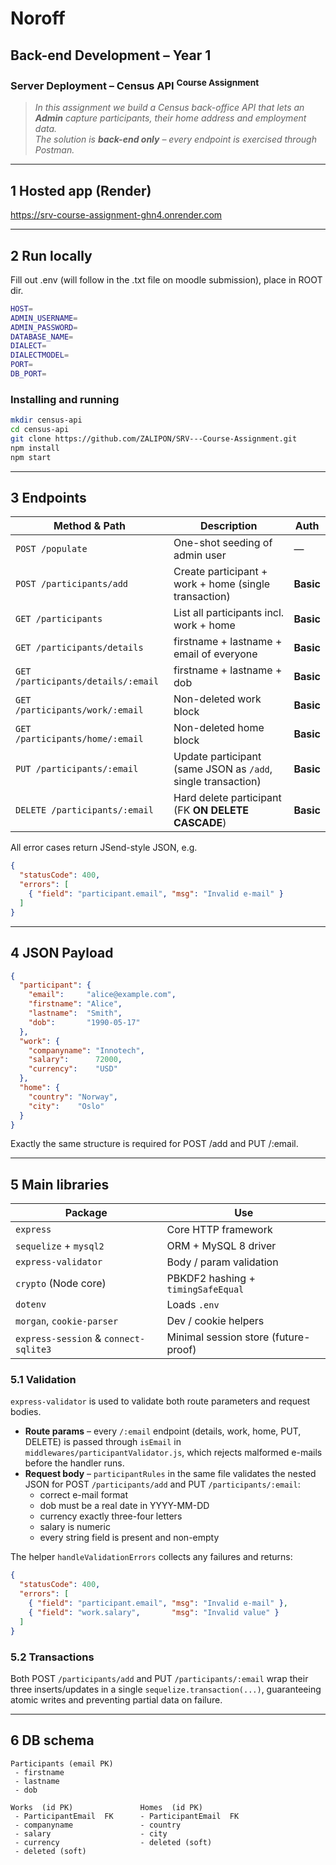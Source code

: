 # Noroff  
## Back-end Development – Year 1  
### **Server Deployment – Census API** <sup>Course Assignment</sup>

> _In this assignment we build a Census back-office API that lets an **Admin** capture participants, their home address and employment data.  
> The solution is **back-end only** – every endpoint is exercised through Postman._

---

## 1 Hosted app (Render)

<https://srv-course-assignment-ghn4.onrender.com>

---

## 2 Run locally

Fill out .env (will follow in the .txt file on moodle submission), place in ROOT dir.

```bash
HOST=
ADMIN_USERNAME=
ADMIN_PASSWORD=
DATABASE_NAME=
DIALECT=
DIALECTMODEL=
PORT=
DB_PORT=
```

### Installing and running

```bash
mkdir census-api
cd census-api
git clone https://github.com/ZALIPON/SRV---Course-Assignment.git
npm install
npm start
```

---

## 3 Endpoints

| Method & Path                      | Description                                                  | Auth      |
| ---------------------------------- | ------------------------------------------------------------ | --------- |
| `POST /populate`                   | One-shot seeding of admin user                               | —         |
| `POST /participants/add`           | Create participant + work + home (single transaction)        | **Basic** |
| `GET /participants`                | List all participants incl. work + home                      | **Basic** |
| `GET /participants/details`        | firstname + lastname + email of everyone                     | **Basic** |
| `GET /participants/details/:email` | firstname + lastname + dob                                   | **Basic** |
| `GET /participants/work/:email`    | Non-deleted work block                                       | **Basic** |
| `GET /participants/home/:email`    | Non-deleted home block                                       | **Basic** |
| `PUT /participants/:email`         | Update participant (same JSON as `/add`, single transaction) | **Basic** |
| `DELETE /participants/:email`      | Hard delete participant (FK **ON DELETE CASCADE**)           | **Basic** |

All error cases return JSend-style JSON, e.g.
```json
{
  "statusCode": 400,
  "errors": [
    { "field": "participant.email", "msg": "Invalid e-mail" }
  ]
}
```

---

## 4 JSON Payload
```json
{
  "participant": {
    "email":     "alice@example.com",
    "firstname": "Alice",
    "lastname":  "Smith",
    "dob":       "1990-05-17"
  },
  "work": {
    "companyname": "Innotech",
    "salary":      72000,
    "currency":    "USD"
  },
  "home": {
    "country": "Norway",
    "city":    "Oslo"
  }
}
```

Exactly the same structure is required for POST /add and PUT /:email.

---

## 5 Main libraries

| Package                               | Use                                  |
| ------------------------------------- | ------------------------------------ |
| `express`                             | Core HTTP framework                  |
| `sequelize` + `mysql2`                | ORM + MySQL 8 driver                 |
| `express-validator`                   | Body / param validation              |
| `crypto` (Node core)                  | PBKDF2 hashing + `timingSafeEqual`   |
| `dotenv`                              | Loads `.env`                         |
| `morgan`, `cookie-parser`             | Dev / cookie helpers                 |
| `express-session` & `connect-sqlite3` | Minimal session store (future-proof) |

### 5.1 Validation

`express-validator` is used to validate both route parameters and request bodies.

- **Route params** – every `/:email` endpoint (details, work, home, PUT, DELETE) is passed through `isEmail` in `middlewares/participantValidator.js`, which rejects malformed e-mails before the handler runs.
- **Request body** – `participantRules` in the same file validates the nested JSON for POST `/participants/add` and PUT `/participants/:email`:
  - correct e-mail format
  - dob must be a real date in YYYY-MM-DD
  - currency exactly three-four letters
  - salary is numeric
  - every string field is present and non-empty

The helper `handleValidationErrors` collects any failures and returns:

```json
{
  "statusCode": 400,
  "errors": [
    { "field": "participant.email", "msg": "Invalid e-mail" },
    { "field": "work.salary",       "msg": "Invalid value" }
  ]
}
```

### 5.2 Transactions

Both POST `/participants/add` and PUT `/participants/:email` wrap their three inserts/updates in a single `sequelize.transaction(...)`, guaranteeing atomic writes and preventing partial data on failure.

---

## 6 DB schema

```text
Participants (email PK)
 - firstname
 - lastname
 - dob

Works  (id PK)               Homes  (id PK)
 - ParticipantEmail  FK      - ParticipantEmail  FK
 - companyname               - country
 - salary                    - city
 - currency                  - deleted (soft)
 - deleted (soft)

 
```

